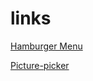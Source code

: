 # links

[Hamburger Menu](https://muise001.github.io/browser-technologies/opdracht2/hamburger-menu.html)

[Picture-picker](https://muise001.github.io/browser-technologies/opdracht2/picture-picker.html)

